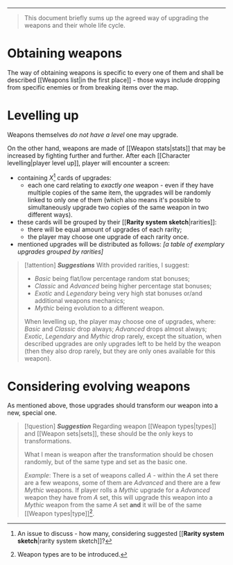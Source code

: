 ___

>This document briefly sums up the agreed way of upgrading the weapons and their whole life cycle.


# Obtaining weapons

The way of obtaining weapons is specific to every one of them and shall be described [[Weapons list|in the first place]] - those ways include dropping from specific enemies or from breaking items over the map.


# Levelling up

Weapons themselves *do not have a level* one may upgrade. 

On the other hand, weapons are made of [[Weapon stats|stats]] that may be increased by fighting further and further. After each [[Character levelling|player level up]], player will encounter a screen:
- containing *X*[^1] cards of upgrades:
	- each one card relating to *exactly one* weapon - even if they have multiple copies of the same item, the upgrades will be randomly linked to only one of them (which also means it's possible to simultaneously upgrade two copies of the same weapon in two different ways).
- these cards will be grouped by their [[__Rarity system sketch__|rarities]]:
	- there will be equal amount of upgrades of each rarity;
	- the player may choose one upgrade of each rarity once.
- mentioned upgrades will be distributed as follows:
*\[a table of exemplary upgrades grouped by rarities]*

>[!attention] ***Suggestions***
>With provided rarities, I suggest:
>- *Basic* being flat/low percentage random stat bonuses;
>- *Classic* and *Advanced* being higher percentage stat bonuses;
>- *Exotic* and *Legendary* being very high stat bonuses or/and additional weapons mechanics;
>- *Mythic* being evolution to a different weapon.
>
>When levelling up, the player may choose one of upgrades, where: *Basic* and *Classic* drop always; *Advanced* drops almost always; *Exotic*, *Legendary* and *Mythic* drop rarely, except the situation, when described upgrades are only upgrades left to be held by the weapon (then they also drop rarely, but they are only ones available for this weapon).
# Considering evolving weapons

As mentioned above, those upgrades should transform our weapon into a new, special one. 

>[!question] ***Suggestion*** 
>Regarding weapon [[Weapon types|types]] and [[Weapon sets|sets]], these should be the only keys to transformations.
>
>What I mean is weapon after the transformation should be chosen randomly, but of the same type and set as the basic one. 
>
>*Example*:
>There is a set of weapons called *A* - within the *A* set there are a few weapons, some of them are *Advanced* and there are a few *Mythic* weapons. If player rolls a *Mythic* upgrade for a *Advanced* weapon they have from *A* set, this will upgrade this weapon into a *Mythic* weapon from the same *A* set **and** it will be of the same [[Weapon types|type]][^2].




[^1]: An issue to discuss - how many, considering suggested [[__Rarity system sketch__|rarity system sketch]]?
[^2]: Weapon types are to be introduced.